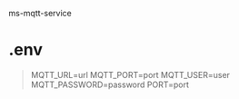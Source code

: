 ms-mqtt-service

# .env
> MQTT_URL=url
> MQTT_PORT=port
> MQTT_USER=user
> MQTT_PASSWORD=password
> PORT=port
